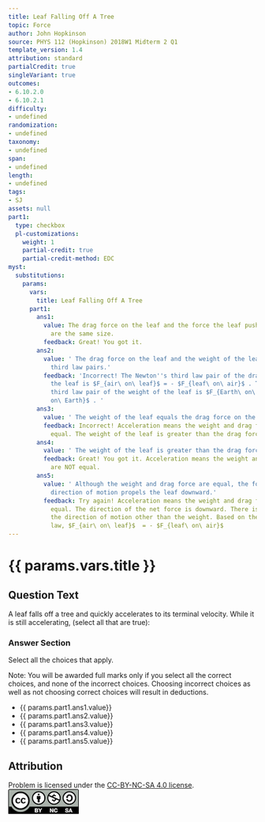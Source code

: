 ```yaml
---
title: Leaf Falling Off A Tree
topic: Force
author: John Hopkinson
source: PHYS 112 (Hopkinson) 2018W1 Midterm 2 Q1
template_version: 1.4
attribution: standard
partialCredit: true
singleVariant: true
outcomes:
- 6.10.2.0
- 6.10.2.1
difficulty:
- undefined
randomization:
- undefined
taxonomy:
- undefined
span:
- undefined
length:
- undefined
tags:
- SJ
assets: null
part1:
  type: checkbox
  pl-customizations:
    weight: 1
    partial-credit: true
    partial-credit-method: EDC
myst:
  substitutions:
    params:
      vars:
        title: Leaf Falling Off A Tree
      part1:
        ans1:
          value: The drag force on the leaf and the force the leaf pushes on the air
            are the same size.
          feedback: Great! You got it.
        ans2:
          value: ' The drag force on the leaf and the weight of the leaf are Newton''s
            third law pairs.'
          feedback: 'Incorrect! The Newton''s third law pair of the drag force on
            the leaf is $F_{air\ on\ leaf}$ = - $F_{leaf\ on\ air}$ . The Newton''s
            third law pair of the weight of the leaf is $F_{Earth\ on\ leaf}$= -$F_{leaf\
            on\ Earth}$ . '
        ans3:
          value: ' The weight of the leaf equals the drag force on the leaf in magnitude.'
          feedback: Incorrect! Acceleration means the weight and drag force are NOT
            equal. The weight of the leaf is greater than the drag force on the leaf.
        ans4:
          value: ' The weight of the leaf is greater than the drag force on the leaf.'
          feedback: Great! You got it. Acceleration means the weight and drag force
            are NOT equal.
        ans5:
          value: ' Although the weight and drag force are equal, the force in the
            direction of motion propels the leaf downward.'
          feedback: Try again! Acceleration means the weight and drag force are NOT
            equal. The direction of the net force is downward. There is no force in
            the direction of motion other than the weight. Based on the Newton’s third
            law, $F_{air\ on\ leaf}$  = - $F_{leaf\ on\ air}$
---
```

# {{ params.vars.title }}

## Question Text

A leaf falls off a tree and quickly accelerates to its terminal velocity. While it is still accelerating, (select all that are true):

### Answer Section

Select all the choices that apply.

Note: You will be awarded full marks only if you select all the correct choices, and none of the incorrect choices. Choosing incorrect choices as well as not choosing correct choices will result in deductions.

- {{ params.part1.ans1.value}}
- {{ params.part1.ans2.value}}
- {{ params.part1.ans3.value}}
- {{ params.part1.ans4.value}}
- {{ params.part1.ans5.value}}

## Attribution

Problem is licensed under the [CC-BY-NC-SA 4.0 license](https://creativecommons.org/licenses/by-nc-sa/4.0/).<br> ![The Creative Commons 4.0 license requiring attribution-BY, non-commercial-NC, and share-alike-SA license.](https://raw.githubusercontent.com/firasm/bits/master/by-nc-sa.png)